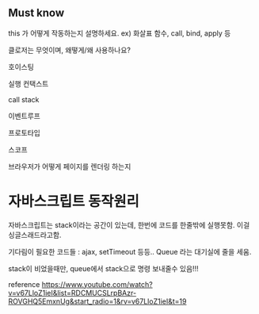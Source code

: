 ## Must know
this 가 어떻게 작동하는지 설명하세요. 
ex) 화살표 함수, call, bind, apply 등

클로저는 무엇이며, 왜떻게/왜 사용하나요? 

호이스팅 

실행 컨택스트 

call stack

이벤트루프 

프로토타입 

스코프

브라우저가 어떻게 페이지를 렌더링 하는지 


# 자바스크립트 동작원리
자바스크립트는 stack이라는 공간이 있는데, 한번에 코드를 한줄밖에 실행못함. 이걸 싱글스래드라고함. 

기다림이 필요한 코드들 : ajax, setTimeout 등등..
Queue 라는 대기실에 줄을 세움. 

stack이 비었을때만, queue에서 stack으로 명령 보내줄수 있음!!!

reference
https://www.youtube.com/watch?v=v67LloZ1ieI&list=RDCMUCSLrpBAzr-ROVGHQ5EmxnUg&start_radio=1&rv=v67LloZ1ieI&t=19
